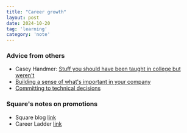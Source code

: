 ```yaml
---
title: "Career growth"
layout: post
date: 2024-10-20
tag: 'learning'
category: 'note'
---
```


### Advice from others
- Casey Handmer: [Stuff you should have been taught in college but weren't](https://caseyhandmer.wordpress.com/2025/02/04/stuff-you-should-have-been-taught-in-college-but-werent/)
- [Building a sense of what's important in your company](https://www.seangoedecke.com/what-is-important/)
- [Committing to technical decisions](https://www.seangoedecke.com/taking-a-position/)

### Square's notes on promotions
- Square blog [link](https://developer.squareup.com/blog/squares-growth-framework-for-engineers-and-engineering-managers/)
- Career Ladder [link](https://assets.ctfassets.net/1wryd5vd9xez/6bDnTwb4H7bfiFvg55ldRR/b1cb8514f0afd0a4050991d35ccbac03/Square_Software_Engineering_Career_Ladder.pdf)
